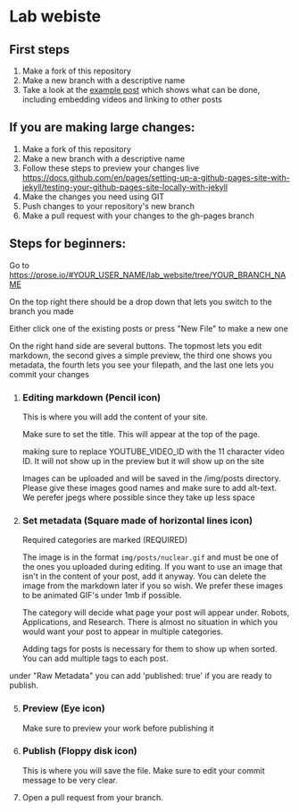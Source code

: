 # Lab webiste

## First steps

1. Make a fork of this repository
2. Make a new branch with a descriptive name
3. Take a look at the [example post](http://biorobotics.org/example_post) which shows what can be done, including embedding videos and linking to other posts

## If you are making large changes:

1. Make a fork of this repository
2. Make a new branch with a descriptive name
3. Follow these steps to preview your changes live https://docs.github.com/en/pages/setting-up-a-github-pages-site-with-jekyll/testing-your-github-pages-site-locally-with-jekyll
4. Make the changes you need using GIT
5. Push changes to your repository's new branch
6. Make a pull request with your changes to the gh-pages branch

## Steps for beginners:

Go to https://prose.io/#YOUR_USER_NAME/lab_website/tree/YOUR_BRANCH_NAME

On the top right there should be a drop down that lets you switch to the branch you made

Either click one of the existing posts or press "New File" to make a new one

On the right hand side are several buttons. The topmost lets you edit markdown, the second gives a simple preview, the third one shows you metadata, the fourth lets you see your filepath, and the last one lets you commit your changes

1. ### Editing markdown (Pencil icon)
	This is where you will add the content of your site.

	Make sure to set the title. This will appear at the top of the page.

	making sure to replace YOUTUBE_VIDEO_ID with the 11 character video ID. It will not show up in the preview but it will show up on the site

	Images can be uploaded and will be saved in the /img/posts directory. Please give these images good names and make sure to add alt-text. We perefer jpegs where possible since they take up less space


3. ### Set metadata (Square made of horizontal lines icon)
   
 	Required categories are marked (REQUIRED)

 	The image is in the format `img/posts/nuclear.gif` and must be one of the ones you uploaded during editing. If you want to use an image that isn't in the content of your post, add it anyway. You can delete the image from the markdown later if you so wish. We prefer these images to be animated GIF's under 1mb if possible.

	The category will decide what page your post will appear under. Robots, Applications, and Research. There is almost no situation in which you would want your post to appear in multiple categories.

	Adding tags for posts is necessary for them to show up when sorted. You can add multiple tags to each post.

under "Raw Metadata" you can add 'published: true' if you are ready to publish.

5. ### Preview (Eye icon)
   Make sure to preview your work before publishing it

6. ### Publish (Floppy disk icon)
   This is where you will save the file. Make sure to edit your commit message to be very clear.

7. Open a pull request from your branch.
